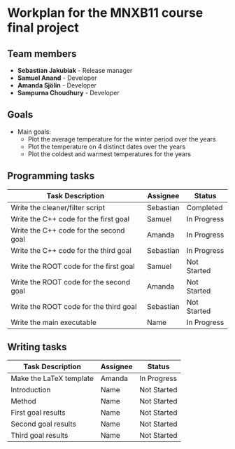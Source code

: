 # Workplan for the MNXB11 course final project

## Team members
- **Sebastian Jakubiak** - Release manager
- **Samuel Anand** - Developer
- **Amanda Sjölin** - Developer
- **Sampurna Choudhury** - Developer

## Goals
- Main goals:
    - Plot the average temperature for the winter period over the years
    - Plot the temperature on 4 distinct dates over the years
    - Plot the coldest and warmest temperatures for the years

## Programming tasks

| Task Description                          | Assignee | Status       |
|-------------------------------------------|----------|--------------|
| Write the cleaner/filter script          | Sebastian   | Completed  |
| Write the C++ code for the first goal    | Samuel   | In Progress  |
| Write the C++ code for the second goal   | Amanda   | In Progress    |
| Write the C++ code for the third goal    | Sebastian   | In Progress    |
| Write the ROOT code for the first goal   | Samuel   | Not Started    |
| Write the ROOT code for the second goal  | Amanda   | Not Started    |
| Write the ROOT code for the third goal   | Sebastian   | Not Started    |
| Write the main executable | Name | In Progress |

## Writing tasks

| Task Description | Assignee | Status |
|-------------------------------------------|----------|--------------|
| Make the LaTeX template | Amanda | In Progress |
| Introduction | Name | Not Started |
| Method | Name | Not Started |
| First goal results | Name | Not Started |
| Second goal results | Name | Not Started |
| Third goal results | Name | Not Started |